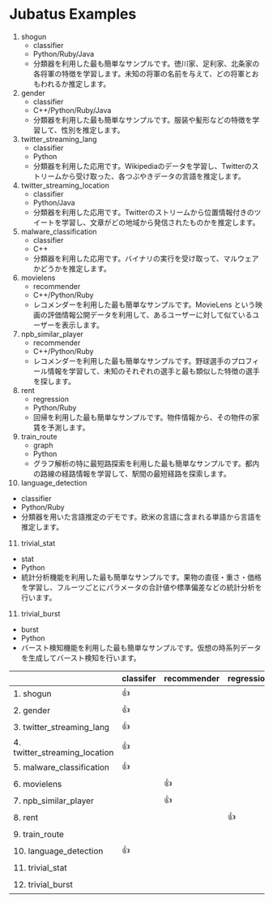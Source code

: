 Jubatus Examples
================

1. shogun
   - classifier
   - Python/Ruby/Java
   - 分類器を利用した最も簡単なサンプルです。徳川家、足利家、北条家の各将軍の特徴を学習します。未知の将軍の名前を与えて、どの将軍とおもわれるか推定します。
2. gender
   - classifier
   - C++/Python/Ruby/Java
   - 分類器を利用した最も簡単なサンプルです。服装や髪形などの特徴を学習して、性別を推定します。
3. twitter\_streaming\_lang
   - classifier
   - Python
   - 分類器を利用した応用です。Wikipediaのデータを学習し、Twitterのストリームから受け取った、各つぶやきデータの言語を推定します。
4. twitter\_streaming\_location
   - classifier
   - Python/Java
   - 分類器を利用した応用です。Twitterのストリームから位置情報付きのツイートを学習し、文章がどの地域から発信されたものかを推定します。
5. malware\_classification
   - classifier
   - C++
   - 分類器を利用した応用です。バイナリの実行を受け取って、マルウェアかどうかを推定します。
6. movielens
   - recommender
   - C++/Python/Ruby
   - レコメンダーを利用した最も簡単なサンプルです。MovieLens という映画の評価情報公開データを利用して、あるユーザーに対して似ているユーザーを表示します。
7. npb\_similar\_player
   - recommender
   - C++/Python/Ruby
   - レコメンダーを利用した最も簡単なサンプルです。野球選手のプロフィール情報を学習して、未知のそれぞれの選手と最も類似した特徴の選手を探します。
8. rent
   - regression
   - Python/Ruby
   - 回帰を利用した最も簡単なサンプルです。物件情報から、その物件の家賃を予測します。
9. train\_route
   - graph
   - Python
   - グラフ解析の特に最短路探索を利用した最も簡単なサンプルです。都内の路線の経路情報を学習して、駅間の最短経路を探索します。
10. language\_detection
   - classifier
   - Python/Ruby
   - 分類器を用いた言語推定のデモです。欧米の言語に含まれる単語から言語を推定します。
11. trivial\_stat
   - stat
   - Python
   - 統計分析機能を利用した最も簡単なサンプルです。果物の直径・重さ・価格を学習し、フルーツごとにパラメータの合計値や標準偏差などの統計分析を行います。
11. trivial\_burst
   - burst
   - Python
   - バースト検知機能を利用した最も簡単なサンプルです。仮想の時系列データを生成してバースト検知を行います。

|                                     | classifer | recommender | regression | stat | graph | anomaly | burst | Language     |
|-------------------------------------|-----------|-------------|------------|------|-------|---------|-------|--------------|
| 1. shogun                           | :+1:      |             |            |      |       |         |       | Py/Ru/Ja     |
| 2. gender                           | :+1:      |             |            |      |       |         |       | C++/Py/Ru/Ja |
| 3. twitter\_streaming\_lang         | :+1:      |             |            |      |       |         |       | Py           |
| 4. twitter\_streaming\_location     | :+1:      |             |            |      |       |         |       | Py/Ja        |
| 5. malware\_classification          | :+1:      |             |            |      |       |         |       | C++          |
| 6. movielens                        |           | :+1:        |            |      |       |         |       | C++/Py/Ru/Ja |
| 7. npb\_similar\_player             |           | :+1:        |            |      |       |         |       | C++/Py/Ru    |
| 8. rent                             |           |             | :+1:       |      |       |         |       | Py/Ru        |
| 9. train\_route                     |           |             |            |      | :+1:  |         |       | Py           |
|10. language\_detection              | :+1:      |             |            |      |       |         |       | Py/Ru        |
|11. trivial\_stat                    |           |             |            | :+1: |       |         |       | Py           |
|12. trivial\_burst                   |           |             |            |      |       |         | :+1:  | Py           |
